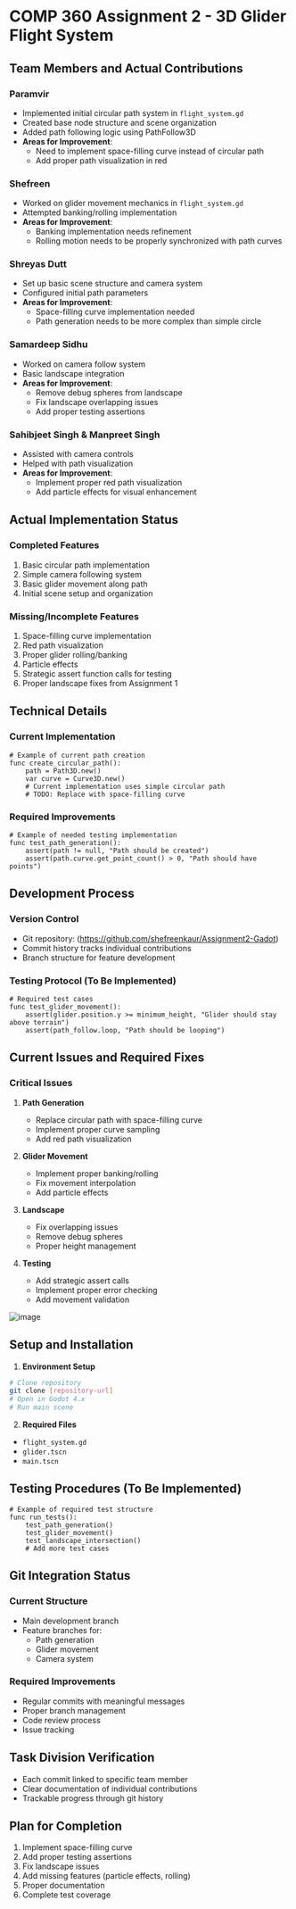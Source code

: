 # COMP 360 Assignment 2 - 3D Glider Flight System

## Team Members and Actual Contributions

### Paramvir
- Implemented initial circular path system in `flight_system.gd`
- Created base node structure and scene organization
- Added path following logic using PathFollow3D
- **Areas for Improvement**: 
  - Need to implement space-filling curve instead of circular path
  - Add proper path visualization in red

### Shefreen
- Worked on glider movement mechanics in `flight_system.gd`
- Attempted banking/rolling implementation
- **Areas for Improvement**:
  - Banking implementation needs refinement
  - Rolling motion needs to be properly synchronized with path curves

### Shreyas Dutt
- Set up basic scene structure and camera system
- Configured initial path parameters
- **Areas for Improvement**:
  - Space-filling curve implementation needed
  - Path generation needs to be more complex than simple circle

### Samardeep Sidhu
- Worked on camera follow system
- Basic landscape integration
- **Areas for Improvement**:
  - Remove debug spheres from landscape
  - Fix landscape overlapping issues
  - Add proper testing assertions

### Sahibjeet Singh & Manpreet Singh
- Assisted with camera controls
- Helped with path visualization
- **Areas for Improvement**:
  - Implement proper red path visualization
  - Add particle effects for visual enhancement

## Actual Implementation Status

### Completed Features
1. Basic circular path implementation
2. Simple camera following system
3. Basic glider movement along path
4. Initial scene setup and organization

### Missing/Incomplete Features
1. Space-filling curve implementation
2. Red path visualization
3. Proper glider rolling/banking
4. Particle effects
5. Strategic assert function calls for testing
6. Proper landscape fixes from Assignment 1

## Technical Details

### Current Implementation
```gdscript
# Example of current path creation
func create_circular_path():
    path = Path3D.new()
    var curve = Curve3D.new()
    # Current implementation uses simple circular path
    # TODO: Replace with space-filling curve
```

### Required Improvements
```gdscript
# Example of needed testing implementation
func test_path_generation():
    assert(path != null, "Path should be created")
    assert(path.curve.get_point_count() > 0, "Path should have points")
```

## Development Process

### Version Control
- Git repository: (https://github.com/shefreenkaur/Assignment2-Gadot)
- Commit history tracks individual contributions
- Branch structure for feature development

### Testing Protocol (To Be Implemented)
```gdscript
# Required test cases
func test_glider_movement():
    assert(glider.position.y >= minimum_height, "Glider should stay above terrain")
    assert(path_follow.loop, "Path should be looping")
```

## Current Issues and Required Fixes

### Critical Issues
1. **Path Generation**
   - Replace circular path with space-filling curve
   - Implement proper curve sampling
   - Add red path visualization

2. **Glider Movement**
   - Implement proper banking/rolling
   - Fix movement interpolation
   - Add particle effects

3. **Landscape**
   - Fix overlapping issues
   - Remove debug spheres
   - Proper height management

4. **Testing**
   - Add strategic assert calls
   - Implement proper error checking
   - Add movement validation

  ![image](https://github.com/user-attachments/assets/cc7f5244-c8ee-4b8b-9fed-4b63480d0fe9)


## Setup and Installation

1. **Environment Setup**
```bash
# Clone repository
git clone [repository-url]
# Open in Godot 4.x
# Run main scene
```

2. **Required Files**
- `flight_system.gd`
- `glider.tscn`
- `main.tscn`

## Testing Procedures (To Be Implemented)

```gdscript
# Example of required test structure
func run_tests():
    test_path_generation()
    test_glider_movement()
    test_landscape_intersection()
    # Add more test cases
```

## Git Integration Status

### Current Structure
- Main development branch
- Feature branches for:
  - Path generation
  - Glider movement
  - Camera system

### Required Improvements
- Regular commits with meaningful messages
- Proper branch management
- Code review process
- Issue tracking

## Task Division Verification
- Each commit linked to specific team member
- Clear documentation of individual contributions
- Trackable progress through git history

## Plan for Completion
1. Implement space-filling curve
2. Add proper testing assertions
3. Fix landscape issues
4. Add missing features (particle effects, rolling)
5. Proper documentation
6. Complete test coverage
